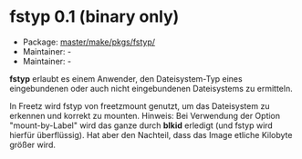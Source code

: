 # fstyp 0.1 (binary only)
 - Package: [master/make/pkgs/fstyp/](https://github.com/Freetz-NG/freetz-ng/tree/master/make/pkgs/fstyp/)
 - Maintainer: -
 - Maintainer: -

**fstyp** erlaubt es einem Anwender, den Dateisystem-Typ eines
eingebundenen oder auch nicht eingebundenen Dateisystems zu ermitteln.

In Freetz wird fstyp von freetzmount genutzt, um das Dateisystem zu
erkennen und korrekt zu mounten.
Hinweis: Bei Verwendung der Option "mount-by-Label" wird das ganze
durch **blkid** erledigt (und fstyp wird hierfür überflüssig). Hat aber
den Nachteil, dass das Image etliche Kilobyte größer wird.

